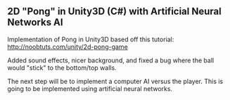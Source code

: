 ## 2D "Pong" in Unity3D (C#) with Artificial Neural Networks AI

Implementation of Pong in Unity3D based off this tutorial: http://noobtuts.com/unity/2d-pong-game

Added sound effects, nicer background, and fixed a bug where the ball would "stick" to the bottom/top walls.

The next step will be to implement a computer AI versus the player. This is going to be implemented using artificial neural networks.

